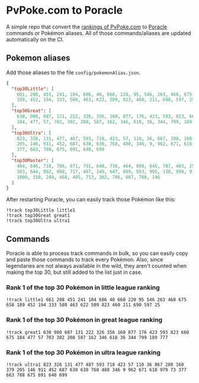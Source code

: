 # PvPoke.com to Poracle
A simple repo that convert the [rankings of PvPoke.com](https://pvpoke.com/rankings/) to [Poracle](https://github.com/KartulUdus/PoracleJS) commands or Pokémon aliases. 
All of those commands/aliases are updated automatically on the CI.

## Pokemon aliases
Add those aliases to the file `config/pokemonAlias.json`. 

<!-- aliases-start -->
```json
{
  "top30Little": [
    661, 208, 451, 241, 104, 686, 40, 660, 220, 95, 546, 263, 468, 675, 658,
    189, 452, 194, 333, 580, 463, 622, 509, 823, 460, 211, 690, 597, 25
  ],
  "top30Great": [
    630, 980, 687, 131, 222, 326, 356, 160, 877, 176, 423, 593, 823, 660, 675,
    184, 477, 57, 703, 302, 208, 587, 162, 346, 618, 36, 344, 799, 189, 777
  ],
  "top30Ultra": [
    823, 326, 131, 477, 487, 593, 718, 423, 57, 110, 36, 867, 208, 160, 379,
    205, 146, 911, 452, 687, 630, 638, 768, 488, 346, 9, 962, 671, 618, 979, 73,
    377, 663, 788, 675, 691, 640, 699
  ],
  "top30Master": [
    484, 646, 718, 786, 671, 791, 648, 716, 464, 800, 645, 787, 483, 250, 643,
    383, 644, 802, 888, 717, 487, 149, 647, 889, 893, 905, 130, 998, 979, 901,
    1000, 150, 249, 468, 485, 713, 382, 706, 887, 768, 146
  ]
}
```
<!-- aliases-end -->

After restarting Poracle, you can easily track those Pokémon like this:
```shell
!track top30Little little1
!track top30Great great1
!track top30Ultra ultra1
```

## Commands
Poracle is able to process track commands in bulk, so you can easily copy and paste those commands to track every Pokémon. 
Also, since legendaries are not always available in the wild, they aren't counted when making the top 30, but still added to the list just in case.

### Rank 1 of the top 30 Pokémon in little league ranking
<!-- top30little-start -->
```
!track little1 661 208 451 241 104 686 40 660 220 95 546 263 468 675 658 189 452 194 333 580 463 622 509 823 460 211 690 597 25
```
<!-- top30little-end -->

### Rank 1 of the top 30 Pokémon in great league ranking
<!-- top30great-start -->
```
!track great1 630 980 687 131 222 326 356 160 877 176 423 593 823 660 675 184 477 57 703 302 208 587 162 346 618 36 344 799 189 777
```
<!-- top30great-end -->

### Rank 1 of the top 30 Pokémon in ultra league ranking
<!-- top30ultra-start -->
```
!track ultra1 823 326 131 477 487 593 718 423 57 110 36 867 208 160 379 205 146 911 452 687 630 638 768 488 346 9 962 671 618 979 73 377 663 788 675 691 640 699
```
<!-- top30ultra-end -->
